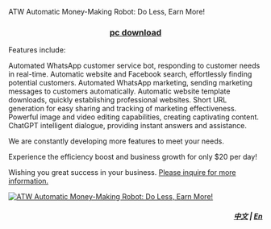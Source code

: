 ATW Automatic Money-Making Robot: Do Less, Earn More!


### <p align='center'>[pc download](https://mega.nz/file/hJgkhBwD#SVsG2FgfMZ--TPg0Vo3PO4joIpgyFOlTH2WizqWmzsw)</p>


Features include:

Automated WhatsApp customer service bot, responding to customer needs in real-time. Automatic website and Facebook search, effortlessly finding potential customers. Automated WhatsApp marketing, sending marketing messages to customers automatically. Automatic website template downloads, quickly establishing professional websites. Short URL generation for easy sharing and tracking of marketing effectiveness. Powerful image and video editing capabilities, creating captivating content. ChatGPT intelligent dialogue, providing instant answers and assistance.

We are constantly developing more features to meet your needs.

Experience the efficiency boost and business growth for only $20 per day!

Wishing you great success in your business. [Please inquire for more information.](https://wa.me/85298672794?text=ATW_Automatic_Money_Making_information)

[![ATW Automatic Money-Making Robot: Do Less, Earn More!](https://assets.bizclikmedia.net/668/a988fae0899ef722105f773dbb2c077f:f225ccb80cadd67a3536890e199615e5/gettyimages-920743046-jpeg)](https://youtu.be/0ciZeEEKHjU)


##### <p align='right'> [中文](https://github.com/98672794/ATW/blob/main/README.md) | [En](https://github.com/98672794/ATW/blob/main/README_En.md) </p>

